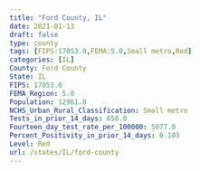 ```yaml
---
title: "Ford County, IL"
date: 2021-01-13
draft: false
type: county
tags: [FIPS:17053.0,FEMA:5.0,Small metro,Red]
categories: [IL]
County: Ford County
State: IL
FIPS: 17053.0
FEMA_Region: 5.0
Population: 12961.0
NCHS_Urban_Rural_Classification: Small metro
Tests_in_prior_14_days: 658.0
Fourteen_day_test_rate_per_100000: 5077.0
Percent_Positivity_in_prior_14_days: 0.103
Level: Red
url: /states/IL/ford-county
---
```



